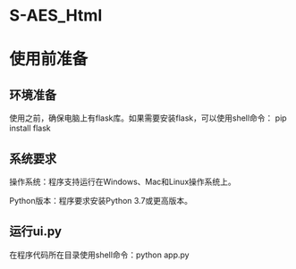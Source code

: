 S-AES_Html
=
# 使用前准备
## 环境准备
使用之前，确保电脑上有flask库。如果需要安装flask，可以使用shell命令：
pip install flask
## 系统要求
操作系统：程序支持运行在Windows、Mac和Linux操作系统上。

Python版本：程序要求安装Python 3.7或更高版本。
## 运行ui.py
在程序代码所在目录使用shell命令：python app.py
